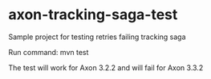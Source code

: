 # axon-tracking-saga-test
Sample project for testing retries failing tracking saga

Run command: mvn test

The test will work for Axon 3.2.2 and will fail for Axon 3.3.2

